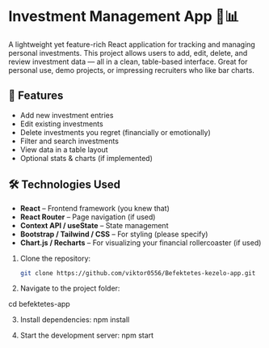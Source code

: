 # Investment Management App 💼📊

A lightweight yet feature-rich React application for tracking and managing personal investments. This project allows users to add, edit, delete, and review investment data — all in a clean, table-based interface. Great for personal use, demo projects, or impressing recruiters who like bar charts.

## 🚀 Features

- Add new investment entries
- Edit existing investments
- Delete investments you regret (financially or emotionally)
- Filter and search investments
- View data in a table layout
- Optional stats & charts (if implemented)

## 🛠 Technologies Used

- **React** – Frontend framework (you knew that)
- **React Router** – Page navigation (if used)
- **Context API / useState** – State management
- **Bootstrap / Tailwind / CSS** – For styling (please specify)
- **Chart.js / Recharts** – For visualizing your financial rollercoaster (if used)

1. Clone the repository:
   ```bash
   git clone https://github.com/viktor0556/Befektetes-kezelo-app.git

2. Navigate to the project folder:

cd befektetes-app

3. Install dependencies:
npm install

4. Start the development server:
npm start
